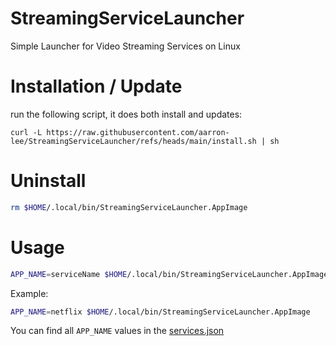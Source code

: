 # StreamingServiceLauncher

Simple Launcher for Video Streaming Services on Linux

# Installation / Update

run the following script, it does both install and updates:

```
curl -L https://raw.githubusercontent.com/aarron-lee/StreamingServiceLauncher/refs/heads/main/install.sh | sh
```

# Uninstall

```bash
rm $HOME/.local/bin/StreamingServiceLauncher.AppImage
```

# Usage

```bash
APP_NAME=serviceName $HOME/.local/bin/StreamingServiceLauncher.AppImage
```

Example:

```bash
APP_NAME=netflix $HOME/.local/bin/StreamingServiceLauncher.AppImage
```

You can find all `APP_NAME` values in the [services.json](./services.json)
